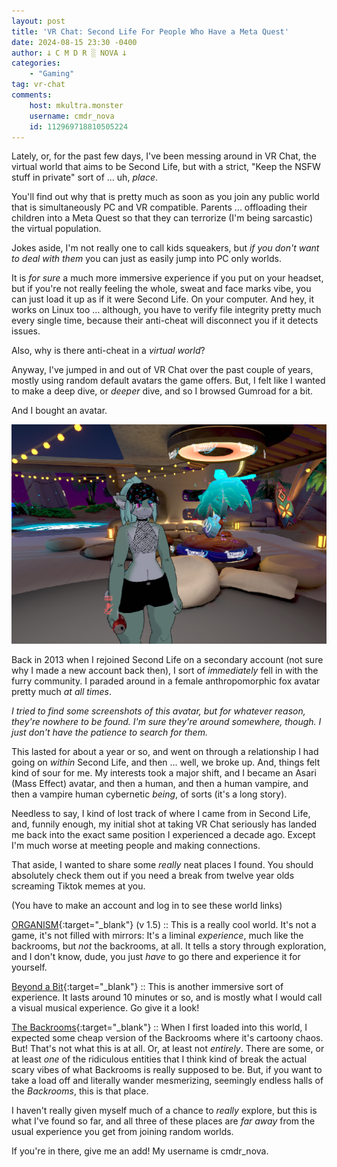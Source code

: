 ```yaml
---
layout: post
title: 'VR Chat: Second Life For People Who Have a Meta Quest'
date: 2024-08-15 23:30 -0400
author: 𐕣 C M D R ░ NOVA 𐕣
categories:
    - "Gaming"
tag: vr-chat
comments:
    host: mkultra.monster
    username: cmdr_nova
    id: 112969718810505224
---
```


Lately, or, for the past few days, I've been messing around in VR Chat, the virtual world that aims to be Second Life, but with a strict, "Keep the NSFW stuff in private" sort of ... uh, *place*.

You'll find out why that is pretty much as soon as you join any public world that is simultaneously PC and VR compatible. Parents ... offloading their children into a Meta Quest so that they can terrorize (I'm being sarcastic) the virtual population.

Jokes aside, I'm not really one to call kids squeakers, but *if you don't want to deal with them* you can just as easily jump into PC only worlds.

It is *for sure* a much more immersive experience if you put on your headset, but if you're not really feeling the whole, sweat and face marks vibe, you can just load it up as if it were Second Life. On your computer. And hey, it works on Linux too ... although, you have to verify file integrity pretty much every single time, because their anti-cheat will disconnect you if it detects issues.

Also, why is there anti-cheat in a *virtual world*?

Anyway, I've jumped in and out of VR Chat over the past couple of years, mostly using random default avatars the game offers. But, I felt like I wanted to make a deep dive, or *deeper* dive, and so I browsed Gumroad for a bit.

And I bought an avatar.

![Image of a green-ish mint shark girl avatar standing in a brightly colored personal space within VR Chat, wearing a black mesh top, and a hat with arcade floor texturing.](/img/posts/vrchat/sharky.png)

Back in 2013 when I rejoined Second Life on a secondary account (not sure why I made a new account back then), I sort of *immediately* fell in with the furry community. I paraded around in a female anthropomorphic fox avatar pretty much *at all times*.

*I tried to find some screenshots of this avatar, but for whatever reason, they're nowhere to be found. I'm sure they're around somewhere, though. I just don't have the patience to search for them.*

This lasted for about a year or so, and went on through a relationship I had going on *within* Second Life, and then ... well, we broke up. And, things felt kind of sour for me. My interests took a major shift, and I became an Asari (Mass Effect) avatar, and then a human, and then a human vampire, and then a vampire human cybernetic *being*, of sorts (it's a long story).

Needless to say, I kind of lost track of where I came from in Second Life, and, funnily enough, my initial shot at taking VR Chat seriously has landed me back into the exact same position I experienced a decade ago. Except I'm much worse at meeting people and making connections.

That aside, I wanted to share some *really* neat places I found. You should absolutely check them out if you need a break from twelve year olds screaming Tiktok memes at you.

(You have to make an account and log in to see these world links)

[ORGANISM](https://vrchat.com/home/world/wrld_de53549a-20cf-4c6f-abea-dcda197e1e16){:target="_blank"} (v 1.5) :: This is a really cool world. It's not a game, it's not filled with mirrors: It's a liminal *experience*, much like the backrooms, but *not* the backrooms, at all. It tells a story through exploration, and I don't know, dude, you just *have* to go there and experience it for yourself.

[Beyond a Bit](https://vrchat.com/home/world/wrld_3dcabc45-b66b-4d38-abaa-d2922ca4d678){:target="_blank"} :: This is another immersive sort of experience. It lasts around 10 minutes or so, and is mostly what I would call a visual musical experience. Go give it a look!

[The Backrooms](https://vrchat.com/home/world/wrld_76eff8ae-2107-4851-9e04-2b0281fd9800){:target="_blank"} :: When I first loaded into this world, I expected some cheap version of the Backrooms where it's cartoony chaos. But! That's not what this is at all. Or, at least not *entirely*. There are some, or at least *one* of the ridiculous entities that I think kind of break the actual scary vibes of what Backrooms is really supposed to be. But, if you want to take a load off and literally wander mesmerizing, seemingly endless halls of the *Backrooms*, this is that place.

I haven't really given myself much of a chance to *really* explore, but this is what I've found so far, and all three of these places are *far away* from the usual experience you get from joining random worlds.

If you're in there, give me an add! My username is cmdr_nova.



